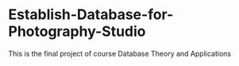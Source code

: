 # Establish-Database-for-Photography-Studio
This is the final project of course Database Theory and Applications
